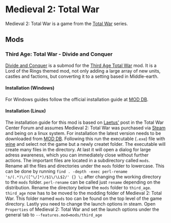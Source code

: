 # Medieval 2: Total War

Medieval 2: Total War is a game from the [Total War](https://www.totalwar.com)
series.

## Mods

### Third Age: Total War - Divide and Conquer

[Divide and Conquer](https://www.moddb.com/mods/divide-and-conquer) is a submod
for the [Third Age Total War](https://www.moddb.com/mods/third-age-total-war)
mod.
It is a Lord of the Rings themed mod, not only adding a large array of new
units, castles and factions, but converting it to a setting based in
Middle-earth.

#### Installation (Windows)

For Windows guides follow the official installation guide at
[MOD DB](https://www.moddb.com/mods/divide-and-conquer/).

#### Installation (Linux)

The installation guide for this mod is based on
[Laetus'](http://www.twcenter.net/forums/showthread.php?724777-Third-Age-and-Linux)
post in the Total War Center Forum and assumes Medieval 2: Total War was
purchased via [Steam](./steam.md) and being on a linux system.
For installation the latest version needs to be downloaded from
[MOD DB](https://www.moddb.com/mods/divide-and-conquer/downloads/).
Following this run the executable (`.exe`) file with [wine](../linux/wine.md)
and select not the game but a newly createt folder.
The executable will create many files in the directory.
At last it will open a dialog for large adress awareness, which you can
immediately close without further actions.
The important files are located in a subdirectory called `mods`.
Rename all the files and directories under the `mods` folder to lowercase.
This can be done by running
`find . -depth -exec perl-rename 's/(.*)\/([^\/]*)/$1\/\L$2/' {} \;` after
changing the working directory to the `mods` folder.
`perl-rename` can be called just `rename` depending on the distribution.
Rename the directory below the `mods` folder to `third_age`.
`third_age` now has to be moved to the modding folder of Medieval 2: Total War.
This folder named `mods` too can be found on the top level of the game
directory.
Lastly you need to change the launch options in steam.
Open `Properties` of Medieval 2: Total War and set the launch options under the
general tab to `--features.mod=mods/third_age`
